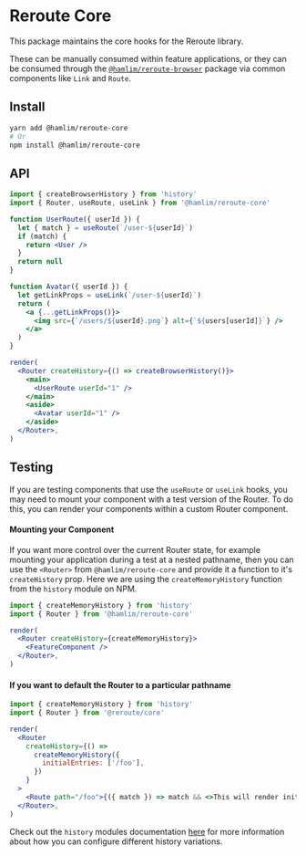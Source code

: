 # Reroute Core

This package maintains the core hooks for the Reroute library.

These can be manually consumed within feature applications, or they can be consumed through the
[`@hamlim/reroute-browser`](https://github.com/hamlim/projects/tree/master/packages/reroute-browser)
package via common components like `Link` and `Route`.

## Install

```sh
yarn add @hamlim/reroute-core
# Or
npm install @hamlim/reroute-core
```

## API

```jsx
import { createBrowserHistory } from 'history'
import { Router, useRoute, useLink } from '@hamlim/reroute-core'

function UserRoute({ userId }) {
  let { match } = useRoute(`/user-${userId}`)
  if (match) {
    return <User />
  }
  return null
}

function Avatar({ userId }) {
  let getLinkProps = useLink(`/user-${userId}`)
  return (
    <a {...getLinkProps()}>
      <img src={`/users/${userId}.png`} alt={`${users[userId]}`} />
    </a>
  )
}

render(
  <Router createHistory={() => createBrowserHistory()}>
    <main>
      <UserRoute userId="1" />
    </main>
    <aside>
      <Avatar userId="1" />
    </aside>
  </Router>,
)
```

## Testing

If you are testing components that use the `useRoute` or `useLink` hooks, you may need to mount your
component with a test version of the Router. To do this, you can render your components within a
custom Router component.

#### Mounting your Component

If you want more control over the current Router state, for example mounting your application during
a test at a nested pathname, then you can use the `<Router>` from `@hamlim/reroute-core` and provide
it a function to it's `createHistory` prop. Here we are using the `createMemoryHistory` function
from the `history` module on NPM.

```jsx
import { createMemoryHistory } from 'history'
import { Router } from '@hamlim/reroute-core'

render(
  <Router createHistory={createMemoryHistory}>
    <FeatureComponent />
  </Router>,
)
```

#### If you want to default the Router to a particular pathname

```jsx
import { createMemoryHistory } from 'history'
import { Router } from '@reroute/core'

render(
  <Router
    createHistory={() =>
      createMemoryHistory({
        initialEntries: ['/foo'],
      })
    }
  >
    <Route path="/foo">{({ match }) => match && <>This will render initially</>}</Route>
  </Router>,
)
```

Check out the `history` modules documentation [here](https://www.npmjs.com/package/history#usage)
for more information about how you can configure different history variations.
